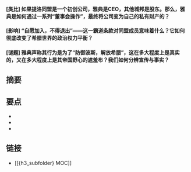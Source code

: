 #### [类比] 如果提洛同盟是一个初创公司，雅典是CEO，其他城邦是股东。那么，雅典是如何通过一系列“董事会操作”，最终将公司变为自己的私有财产的？


#### [影响] “自愿加入，不得退出”——这一霸道条款对同盟成员意味着什么？它如何彻底改变了希腊世界的政治权力平衡？


#### [谜题] 雅典声称其行为是为了“防御波斯，解放希腊”，这在多大程度上是真实的，又在多大程度上是其帝国野心的遮羞布？我们如何分辨宣传与事实？


## 摘要


## 要点

- 
- 
- 

## 链接

- [[{h3_subfolder} MOC]]
